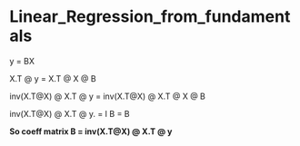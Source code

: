 # Linear_Regression_from_fundamentals

y = BX 

X.T @ y = X.T @ X @ B

inv(X.T@X) @ X.T @ y = inv(X.T@X) @ X.T @ X @ B

inv(X.T@X) @ X.T @ y. = I B = B

**So coeff matrix B = inv(X.T@X) @ X.T @ y**
